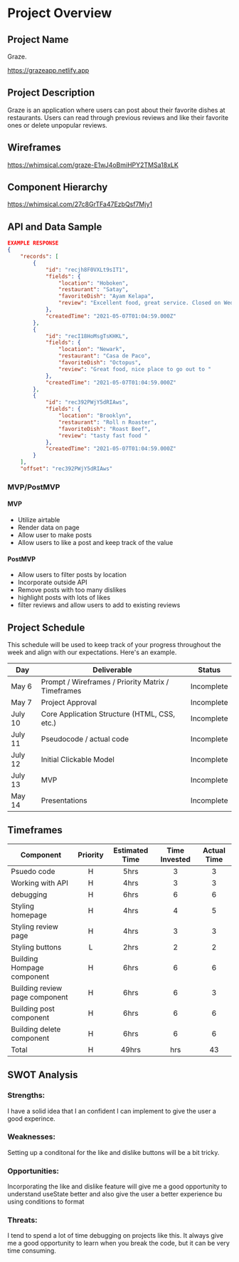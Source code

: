 # Project Overview

## Project Name

Graze.

https://grazeapp.netlify.app

## Project Description

Graze is an application where users can post about their favorite dishes at restaurants. Users can read through previous reviews and like their favorite ones or delete unpopular reviews. 

## Wireframes

https://whimsical.com/graze-E1wJ4oBmiHPY2TMSa18xLK

## Component Hierarchy

https://whimsical.com/27c8GrTFa47EzbQsf7Mjy1

## API and Data Sample

```json
EXAMPLE RESPONSE
{
    "records": [
        {
            "id": "recjh8F0VXLt9sIT1",
            "fields": {
                "location": "Hoboken",
                "restaurant": "Satay",
                "favoriteDish": "Ayam Kelapa",
                "review": "Excellent food, great service. Closed on Wednesdays"
            },
            "createdTime": "2021-05-07T01:04:59.000Z"
        },
        {
            "id": "recI18HoMsgTsKHKL",
            "fields": {
                "location": "Newark",
                "restaurant": "Casa de Paco",
                "favoriteDish": "Octopus",
                "review": "Great food, nice place to go out to "
            },
            "createdTime": "2021-05-07T01:04:59.000Z"
        },
        {
            "id": "rec392PWjY5dRIAws",
            "fields": {
                "location": "Brooklyn",
                "restaurant": "Roll n Roaster",
                "favoriteDish": "Roast Beef",
                "review": "tasty fast food "
            },
            "createdTime": "2021-05-07T01:04:59.000Z"
        }
    ],
    "offset": "rec392PWjY5dRIAws"
```

### MVP/PostMVP


#### MVP 

- Utilize airtable 
- Render data on page 
- Allow user to make posts
- Allow users to like a post and keep track of the value


#### PostMVP  


- Allow users to filter posts by location
- Incorporate outside API 
- Remove posts with too many dislikes 
- highlight posts with lots of likes
- filter reviews and allow users to add to existing reviews 

## Project Schedule

This schedule will be used to keep track of your progress throughout the week and align with our expectations. Here's an example.

|  Day | Deliverable | Status
|---|---| ---|
|May 6| Prompt / Wireframes / Priority Matrix / Timeframes | Incomplete
|May 7 | Project Approval | Incomplete
|July 10| Core Application Structure (HTML, CSS, etc.) | Incomplete
|July 11| Pseudocode / actual code | Incomplete
|July 12| Initial Clickable Model  | Incomplete
|July 13| MVP | Incomplete
|May 14| Presentations | Incomplete

## Timeframes

| Component | Priority | Estimated Time | Time Invested | Actual Time |
| --- | :---: |  :---: | :---: | :---: |
| Psuedo code | H | 5hrs| 3 | 3 |
| Working with API | H | 4hrs| 3 | 3 |
| debugging | H | 6hrs| 6  | 6 |
| Styling homepage | H | 4hrs| 4 | 5 |
| Styling review page | H | 4hrs| 3 | 3 |
| Styling buttons | L | 2hrs| 2 | 2 | 2 |
| Building Hompage component  | H | 6hrs| 6 | 6 |
| Building review page component | H | 6hrs| 6 | 3 | 
| Building post component  | H | 6hrs|6 | 6 |
| Building delete component  | H | 6hrs|6 | 6 |
| Total | H | 49hrs| hrs | 43 |

## SWOT Analysis

### Strengths:
I have a solid idea that I an confident I can implement to give the user a good experince. 

### Weaknesses:
Setting up a conditonal for the like and dislike buttons will be a bit tricky. 
### Opportunities:
Incorporating the like and dislike feature will give me a good opportunity to understand useState better and also give the user a better experience bu using conditions to format  

### Threats:
I tend to spend a lot of time debugging on projects like this. It always give me a good opportunity to learn when you break the code, but it can be very time consuming.